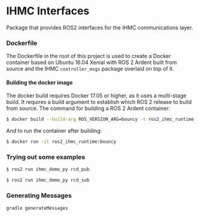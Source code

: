 # IHMC Interfaces

Package that provides ROS2 interfaces for the IHMC communications layer.

### Dockerfile

The Dockerfile in the root of this project is used to create a Docker container based on Ubuntu 16.04 Xenial with ROS 2 Ardent
built from source and the IHMC `controller_msgs` package overlaid on top of it.

#### Building the docker image

The docker build requires Docker 17.05 or higher, as it uses a multi-stage build. It requires a build argument to establish which
ROS 2 release to build from source. The command for building a ROS 2 Ardent container:

```bash
$ docker build --build-arg ROS_VERSION_ARG=bouncy -t ros2_ihmc_runtime:bouncy .
```

And to run the container after building:

```bash
$ docker run -it ros2_ihmc_runtime:bouncy
```

### Trying out some examples

```bash
$ ros2 run ihmc_demo_py rcd_pub
```

```bash
$ ros2 run ihmc_demo_py rcd_sub
```

### Generating Messages
`gradle generateMessages`